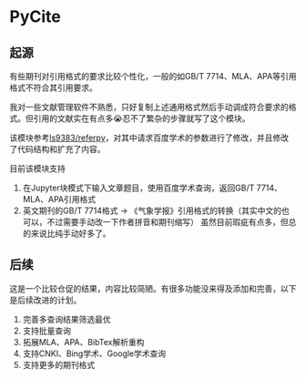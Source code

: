 # PyCite

## 起源

有些期刊对引用格式的要求比较个性化，一般的如GB/T 7714、MLA、APA等引用格式不符合其引用要求。

我对一些文献管理软件不熟悉，只好复制上述通用格式然后手动调成符合要求的格式。但引用的文献实在有点多😭忍不了繁杂的步骤就写了这个模块。

该模块参考[ls9383/referpy](https://github.com/lsj9383/referpy)，对其中请求百度学术的参数进行了修改，并且修改了代码结构和扩充了内容。

目前该模块支持
1. 在Jupyter块模式下输入文章题目，使用百度学术查询，返回GB/T 7714、MLA、APA引用格式
2. 英文期刊的GB/T 7714格式 $\rightarrow$ 《气象学报》引用格式的转换（其实中文的也可以，不过需要手动改一下作者拼音和期刊缩写）
虽然目前瑕疵有点多，但总的来说比纯手动好多了。

## 后续

这是一个比较仓促的结果，内容比较简陋。有很多功能没来得及添加和完善，以下是后续改进的计划。

1. 完善多查询结果筛选最优
2. 支持批量查询
3. 拓展MLA、APA、BibTex解析重构
4. 支持CNKI、Bing学术、Google学术查询
5. 支持更多的期刊格式

